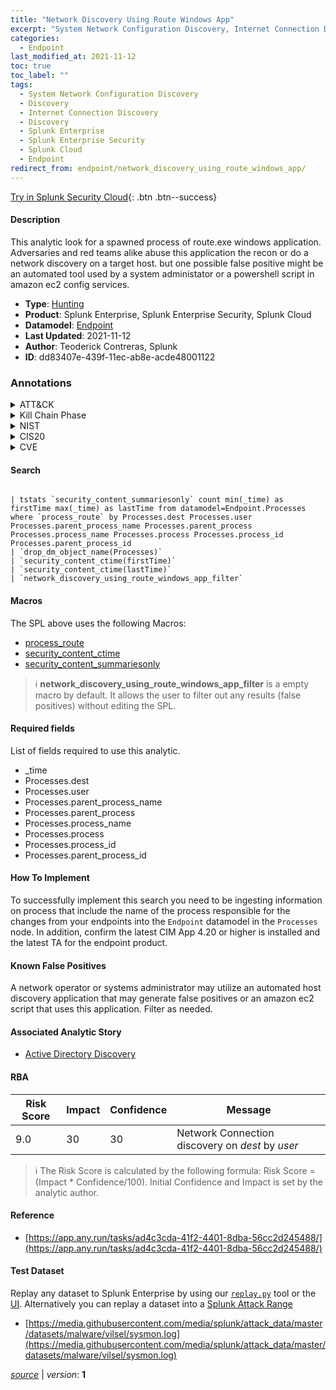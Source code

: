 ```yaml
---
title: "Network Discovery Using Route Windows App"
excerpt: "System Network Configuration Discovery, Internet Connection Discovery"
categories:
  - Endpoint
last_modified_at: 2021-11-12
toc: true
toc_label: ""
tags:
  - System Network Configuration Discovery
  - Discovery
  - Internet Connection Discovery
  - Discovery
  - Splunk Enterprise
  - Splunk Enterprise Security
  - Splunk Cloud
  - Endpoint
redirect_from: endpoint/network_discovery_using_route_windows_app/
---
```




[Try in Splunk Security Cloud](https://www.splunk.com/en_us/cyber-security.html){: .btn .btn--success}

#### Description

This analytic look for a spawned process of route.exe windows application. Adversaries and red teams alike abuse this application the recon or do a network discovery on a target host. but one possible false positive might be an automated tool used by a system administator or a powershell script in amazon ec2 config services.

- **Type**: [Hunting](https://github.com/splunk/security_content/wiki/Detection-Analytic-Types)
- **Product**: Splunk Enterprise, Splunk Enterprise Security, Splunk Cloud
- **Datamodel**: [Endpoint](https://docs.splunk.com/Documentation/CIM/latest/User/Endpoint)
- **Last Updated**: 2021-11-12
- **Author**: Teoderick Contreras, Splunk
- **ID**: dd83407e-439f-11ec-ab8e-acde48001122

### Annotations
<details>
  <summary>ATT&CK</summary>

<div markdown="1">

#### [ATT&CK](https://attack.mitre.org/)

| ID          | Technique   | Tactic         |
| ----------- | ----------- |--------------- |
| [T1016](https://attack.mitre.org/techniques/T1016/) | System Network Configuration Discovery | Discovery |

| [T1016.001](https://attack.mitre.org/techniques/T1016/001/) | Internet Connection Discovery | Discovery |

</div>
</details>


<details>
  <summary>Kill Chain Phase</summary>

<div markdown="1">

* Reconnaissance


</div>
</details>


<details>
  <summary>NIST</summary>

<div markdown="1">



</div>
</details>

<details>
  <summary>CIS20</summary>

<div markdown="1">



</div>
</details>

<details>
  <summary>CVE</summary>

<div markdown="1">


</div>
</details>


#### Search

```

| tstats `security_content_summariesonly` count min(_time) as firstTime max(_time) as lastTime from datamodel=Endpoint.Processes where `process_route` by Processes.dest Processes.user Processes.parent_process_name Processes.parent_process Processes.process_name Processes.process Processes.process_id Processes.parent_process_id 
| `drop_dm_object_name(Processes)` 
| `security_content_ctime(firstTime)` 
| `security_content_ctime(lastTime)` 
| `network_discovery_using_route_windows_app_filter`
```

#### Macros
The SPL above uses the following Macros:
* [process_route](https://github.com/splunk/security_content/blob/develop/macros/process_route.yml)
* [security_content_ctime](https://github.com/splunk/security_content/blob/develop/macros/security_content_ctime.yml)
* [security_content_summariesonly](https://github.com/splunk/security_content/blob/develop/macros/security_content_summariesonly.yml)

> :information_source:
> **network_discovery_using_route_windows_app_filter** is a empty macro by default. It allows the user to filter out any results (false positives) without editing the SPL.



#### Required fields
List of fields required to use this analytic.
* _time
* Processes.dest
* Processes.user
* Processes.parent_process_name
* Processes.parent_process
* Processes.process_name
* Processes.process
* Processes.process_id
* Processes.parent_process_id



#### How To Implement
To successfully implement this search you need to be ingesting information on process that include the name of the process responsible for the changes from your endpoints into the `Endpoint` datamodel in the `Processes` node. In addition, confirm the latest CIM App 4.20 or higher is installed and the latest TA for the endpoint product.
#### Known False Positives
A network operator or systems administrator may utilize an automated host discovery application that may generate false positives or an amazon ec2 script that uses this application. Filter as needed.

#### Associated Analytic Story
* [Active Directory Discovery](/stories/active_directory_discovery)




#### RBA

| Risk Score  | Impact      | Confidence   | Message      |
| ----------- | ----------- |--------------|--------------|
| 9.0 | 30 | 30 | Network Connection discovery on $dest$ by $user$ |


> :information_source:
> The Risk Score is calculated by the following formula: Risk Score = (Impact * Confidence/100). Initial Confidence and Impact is set by the analytic author.


#### Reference

* [https://app.any.run/tasks/ad4c3cda-41f2-4401-8dba-56cc2d245488/](https://app.any.run/tasks/ad4c3cda-41f2-4401-8dba-56cc2d245488/)



#### Test Dataset
Replay any dataset to Splunk Enterprise by using our [`replay.py`](https://github.com/splunk/attack_data#using-replaypy) tool or the [UI](https://github.com/splunk/attack_data#using-ui).
Alternatively you can replay a dataset into a [Splunk Attack Range](https://github.com/splunk/attack_range#replay-dumps-into-attack-range-splunk-server)

* [https://media.githubusercontent.com/media/splunk/attack_data/master/datasets/malware/vilsel/sysmon.log](https://media.githubusercontent.com/media/splunk/attack_data/master/datasets/malware/vilsel/sysmon.log)



[*source*](https://github.com/splunk/security_content/tree/develop/detections/endpoint/network_discovery_using_route_windows_app.yml) \| *version*: **1**